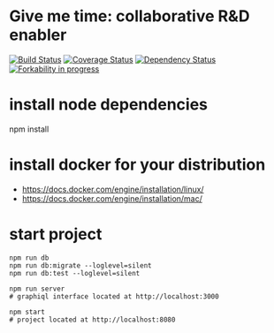# Give me time: collaborative R&D enabler 

[![Build Status](https://travis-ci.org/prevostc/givemetime.svg?branch=master)](https://travis-ci.org/prevostc/givemetime)
[![Coverage Status](https://coveralls.io/repos/github/prevostc/givemetime/badge.svg?branch=master)](https://coveralls.io/github/prevostc/givemetime?branch=master)
[![Dependency Status](https://www.versioneye.com/user/projects/576040de4931050040054918/badge.svg?style=flat)](https://www.versioneye.com/user/projects/576040de4931050040054918)
[![Forkability in progress](https://img.shields.io/badge/forkable-73%-blue.svg)](https://basicallydan.github.io/forkability/?u=prevostc&r=givemetime&l=nodejs)

# install node dependencies

npm install

# install docker for your distribution

- https://docs.docker.com/engine/installation/linux/
- https://docs.docker.com/engine/installation/mac/

# start project

    npm run db
    npm run db:migrate --loglevel=silent
    npm run db:test --loglevel=silent

    npm run server
    # graphiql interface located at http://localhost:3000

    npm start
    # project located at http://localhost:8080

